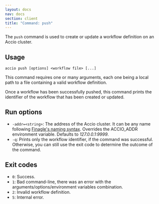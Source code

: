 ```yaml
---
layout: docs
nav: docs
section: client
title: "Command: push"
---
```


The `push` command is used to create or update a workflow definition on an Accio cluster.

## Usage
```
accio push [options] <workflow file> [...]
```

This command requires one or many arguments, each one being a local path to a file containing a valid workflow definition.

Once a workflow has been successfully pushed, this command prints the identifier of the workflow that has been created or updated.

## Run options
* `-addr=<string>`: The address of the Accio cluster. It can be any name following [Finagle's naming syntax](https://twitter.github.io/finagle/guide/Names.html). Overrides the ACCIO_ADDR environment variable. Defaults to *127.0.0.1:9999*.
* `-q`: Prints only the workflow identifier, if the command was successful. Otherwise, you can still use the exit code to determine the outcome of the command.

## Exit codes
* `0`: Success.
* `1`: Bad command-line, there was an error with the arguments/options/environment variables combination.
* `2`: Invalid workflow definition.
* `5`: Internal error.
